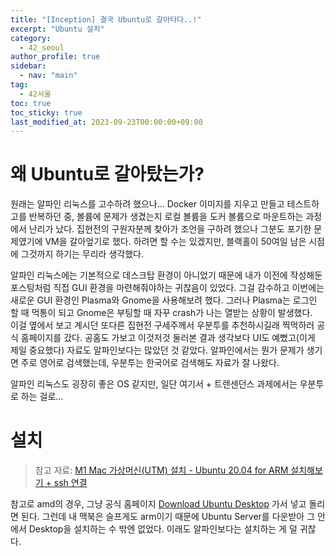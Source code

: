 ```yaml
---
title: "[Inception] 결국 Ubuntu로 갈아타다..!"
excerpt: "Ubuntu 설치"
category: 
  - 42_seoul
author_profile: true
sidebar:
  - nav: "main" 
tag:
  - 42서울
toc: true
toc_sticky: true
last_modified_at: 2023-09-23T00:00:00+09:00
---
```


# 왜 Ubuntu로 갈아탔는가?
원래는 알파인 리눅스를 고수하려 했으나... Docker 이미지를 지우고 만들고 테스트하고를 반복하던 중, 볼륨에 문제가 생겼는지 로컬 볼륨을 도커 볼륨으로 마운트하는 과정에서 난리가 났다. 집현전의 구원자분께 찾아가 조언을 구하려 했으나 그분도 포기한 문제였기에 VM을 갈아엎기로 했다. 하려면 할 수는 있겠지만, 블랙홀이 50여일 남은 시점에 그것까지 하기는 무리라 생각했다.

알파인 리눅스에는 기본적으로 데스크탑 환경이 아니었기 때문에 내가 이전에 작성해둔 포스팅처럼 직접 GUI 환경을 마련해줘야하는 귀찮음이 있었다. 그걸 감수하고 이번에는 새로운 GUI 환경인 Plasma와 Gnome을 사용해보려 했다. 그러나 Plasma는 로그인 할 때 먹통이 되고 Gnome은 부팅할 때 자꾸 crash가 나는 열받는 상황이 발생했다.  
이걸 옆에서 보고 계시던 또다른 집현전 구세주께서 우분투를 추천하시길래 찍먹하러 공식 홈페이지를 갔다. 공홈도 가보고 이것저것 둘러본 결과 생각보다 UI도 예뻤고(이게 제일 중요했다) 자료도 알파인보다는 많았던 것 같았다. 알파인에서는 뭔가 문제가 생기면 주로 영어로 검색했는데, 우분투는 한국어로 검색해도 자료가 잘 나왔다.

알파인 리눅스도 굉장히 좋은 OS 같지만, 일단 여기서 + 트렌센던스 과제에서는 우분투로 하는 걸로...

# 설치
> 참고 자료: [M1 Mac 가상머신(UTM) 설치 - Ubuntu 20.04 for ARM 설치해보기 + ssh 연결](https://velog.io/@zhy2on/Ubuntu-20.04-for-ARM-%EC%84%A4%EC%B9%98%ED%95%B4%EB%B3%B4%EA%B8%B0)

참고로 amd의 경우, 그냥 공식 홈페이지 [Download Ubuntu Desktop](https://ubuntu.com/download/desktop) 가서 넣고 돌리면 된다. 그런데 내 맥북은 슬프게도 arm이기 때문에 Ubuntu Server를 다운받아 그 안에서 Desktop을 설치하는 수 밖엔 없었다. 이래도 알파인보다는 설치하는 게 덜 귀찮다.
